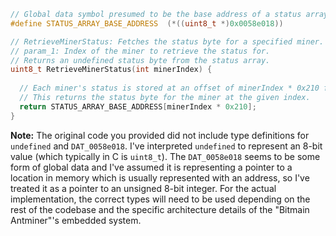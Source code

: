 ```c
// Global data symbol presumed to be the base address of a status array
#define STATUS_ARRAY_BASE_ADDRESS  (*((uint8_t *)0x0058e018))

// RetrieveMinerStatus: Fetches the status byte for a specified miner.
// param_1: Index of the miner to retrieve the status for.
// Returns an undefined status byte from the status array.
uint8_t RetrieveMinerStatus(int minerIndex) {
  
  // Each miner's status is stored at an offset of minerIndex * 0x210 from the base address.
  // This returns the status byte for the miner at the given index.
  return STATUS_ARRAY_BASE_ADDRESS[minerIndex * 0x210];
}
```

**Note:** The original code you provided did not include type definitions for `undefined` and `DAT_0058e018`. I've interpreted `undefined` to represent an 8-bit value (which typically in C is `uint8_t`). The `DAT_0058e018` seems to be some form of global data and I've assumed it is representing a pointer to a location in memory which is usually represented with an address, so I've treated it as a pointer to an unsigned 8-bit integer. For the actual implementation, the correct types will need to be used depending on the rest of the codebase and the specific architecture details of the "Bitmain Antminer"'s embedded system.